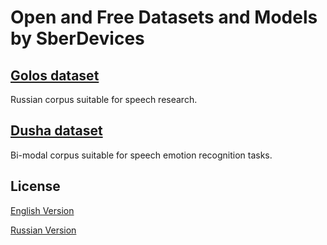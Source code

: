 # Open and Free Datasets and Models by SberDevices


## [Golos dataset](https://github.com/salute-developers/golos/tree/master/golos#golos-dataset) 
Russian corpus suitable for speech research.

## [Dusha dataset](https://github.com/salute-developers/golos/tree/master/dusha#dusha-dataset)
Bi-modal corpus suitable for speech emotion recognition tasks.


## **License**

[English Version](https://github.com/salute-developers/golos/blob/master/license/en_us.pdf)

[Russian Version](https://github.com/salute-developers/golos/blob/master/license/ru.pdf)